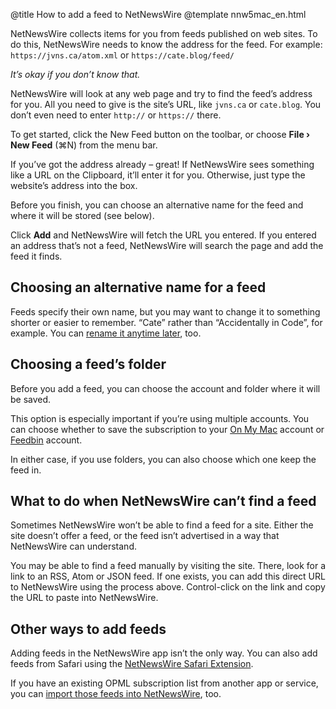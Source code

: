@title How to add a feed to NetNewsWire
@template nnw5mac_en.html

NetNewsWire collects items for you from feeds published on web sites. To do this, NetNewsWire needs to know the address for the feed. For example: `https://jvns.ca/atom.xml` or `https://cate.blog/feed/`

*It’s okay if you don’t know that.*

NetNewsWire will look at any web page and try to find the feed’s address for you. All you need to give is the site’s URL, like `jvns.ca` or `cate.blog`. You don’t even need to enter `http://` or `https://` there.

To get started, click the New Feed button on the toolbar, or choose **File › New Feed** (⌘N) from the menu bar.

If you’ve got the address already – great! If NetNewsWire sees something like a URL on the Clipboard, it’ll enter it for you. Otherwise, just type the website’s address into the box.

Before you finish, you can choose an alternative name for the feed and where it will be stored (see below).

Click **Add** and NetNewsWire will fetch the URL you entered. If you entered an address that’s not a feed, NetNewsWire will search the page and add the feed it finds.


Choosing an alternative name for a feed
---------------------------------------

Feeds specify their own name, but you may want to change it to something shorter or easier to remember. “Cate” rather than “Accidentally in Code”, for example. You can [rename it anytime later](renaming-feeds), too.


Choosing a feed’s folder
------------------------

Before you add a feed, you can choose the account and folder where it will be saved. 

This option is especially important if you’re using multiple accounts. You can choose whether to save the subscription to your [On My Mac](on-my-mac) account or [Feedbin](syncing-accounts) account.

In either case, if you use folders, you can also choose which one keep the feed in.


What to do when NetNewsWire can’t find a feed
---------------------------------------------

Sometimes NetNewsWire won’t be able to find a feed for a site. Either the site doesn’t offer a feed, or the feed isn’t advertised in a way that NetNewsWire can understand.

You may be able to find a feed manually by visiting the site. There, look for a link to an RSS, Atom or JSON feed. If one exists, you can add this direct URL to NetNewsWire using the process above. Control-click on the link and copy the URL to paste into NetNewsWire.


Other ways to add feeds
-----------------------

Adding feeds in the NetNewsWire app isn’t the only way. You can also add feeds from Safari using the [NetNewsWire Safari Extension](safari-extension).

If you have an existing OPML subscription list from another app or service, you can [import those feeds into NetNewsWire](import-opml), too.